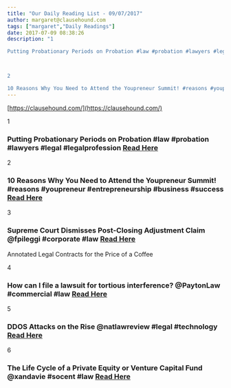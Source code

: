 ```yaml
---
title: "Our Daily Reading List - 09/07/2017"
author: margaret@clausehound.com
tags: ["margaret","Daily Readings"]
date: 2017-07-09 08:38:26
description: "1

Putting Probationary Periods on Probation #law #probation #lawyers #legal #legalprofession Read Here



2

10 Reasons Why You Need to Attend the Youpreneur Summit! #reasons #youpreneur #entreprene..."
---
```


[https://clausehound.com/](https://clausehound.com/)

1

### Putting Probationary Periods on Probation #law #probation #lawyers #legal #legalprofession [Read Here](http://www.slaw.ca/2017/07/02/putting-probationary-periods-on-probation/)

2

### 10 Reasons Why You Need to Attend the Youpreneur Summit! #reasons #youpreneur #entrepreneurship #business #success [Read Here](http://www.chrisducker.com/youpreneur-summit/)

3

### Supreme Court Dismisses Post-Closing Adjustment Claim @fpileggi #corporate #law [Read Here](https://goo.gl/7J5ho3)

Annotated Legal Contracts
for the Price of a Coffee

4

### How can I file a lawsuit for tortious interference? @PaytonLaw #commercial #law [Read Here](https://goo.gl/JRPycY)

5

### DDOS Attacks on the Rise @natlawreview #legal #technology  [Read Here](https://goo.gl/efP24u)

6

### The Life Cycle of a Private Equity or Venture Capital Fund @xandavie #socent #law [Read Here](https://goo.gl/S5SnFX)